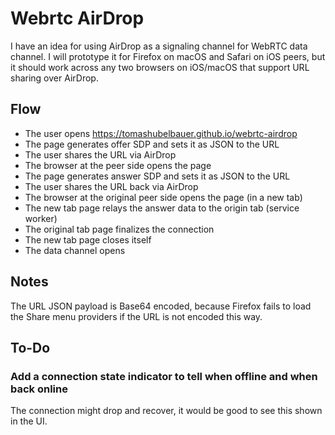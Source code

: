 # Webrtc AirDrop

I have an idea for using AirDrop as a signaling channel for WebRTC data channel.
I will prototype it for Firefox on macOS and Safari on iOS peers, but it should
work across any two browsers on iOS/macOS that support URL sharing over AirDrop.

## Flow

- The user opens https://tomashubelbauer.github.io/webrtc-airdrop
- The page generates offer SDP and sets it as JSON to the URL
- The user shares the URL via AirDrop
- The browser at the peer side opens the page
- The page generates answer SDP and sets it as JSON to the URL
- The user shares the URL back via AirDrop
- The browser at the original peer side opens the page (in a new tab)
- The new tab page relays the answer data to the origin tab (service worker)
- The original tab page finalizes the connection
- The new tab page closes itself
- The data channel opens

## Notes

The URL JSON payload is Base64 encoded, because Firefox fails to load the Share
menu providers if the URL is not encoded this way.

## To-Do

### Add a connection state indicator to tell when offline and when back online

The connection might drop and recover, it would be good to see this shown in the
UI.

